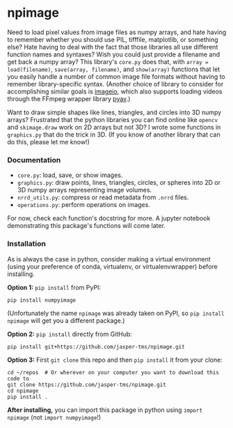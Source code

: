 # npimage
Need to load pixel values from image files as numpy arrays, and hate having to remember whether you should use PIL, tifffile, matplotlib, or something else? Hate having to deal with the fact that those libraries all use different function names and syntaxes? Wish you could just provide a filename and get back a numpy array? This library's `core.py` does that, with `array = load(filename)`, `save(array, filename)`, and `show(array)` functions that let you easily handle a number of common image file formats without having to remember library-specific syntax. (Another choice of library to consider for accomplishing similar goals is [imageio](https://pypi.org/project/imageio/), which also supports loading videos through the FFmpeg wrapper library [pyav](https://pypi.org/project/av/).)

Want to draw simple shapes like lines, triangles, and circles into 3D numpy arrays? Frustrated that the python libraries you can find online like `opencv` and `skimage.draw` work on 2D arrays but not 3D? I wrote some functions in `graphics.py` that do the trick in 3D. (If you know of another library that can do this, please let me know!)


### Documentation
- `core.py`: load, save, or show images.
- `graphics.py`: draw points, lines, triangles, circles, or spheres into 2D or 3D numpy arrays representing image volumes.
- `nrrd_utils.py`: compress or read metadata from `.nrrd` files.
- `operations.py`: perform operations on images.

For now, check each function's docstring for more. A jupyter notebook demonstrating this package's functions will come later.


### Installation

As is always the case in python, consider making a virtual environment (using your preference of conda, virtualenv, or virtualenvwrapper) before installing.

**Option 1:** `pip install` from PyPI:

    pip install numpyimage

(Unfortunately the name `npimage` was already taken on PyPI, so `pip install npimage` will get you a different package.)

**Option 2:** `pip install` directly from GitHub:
    
    pip install git+https://github.com/jasper-tms/npimage.git

**Option 3:** First `git clone` this repo and then `pip install` it from your clone:

    cd ~/repos  # Or wherever on your computer you want to download this code to
    git clone https://github.com/jasper-tms/npimage.git
    cd npimage
    pip install .

**After installing,** you can import this package in python using `import npimage` (not `import numpyimage`!)
